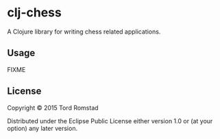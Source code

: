 # clj-chess

A Clojure library for writing chess related applications.

## Usage

FIXME

## License

Copyright © 2015 Tord Romstad

Distributed under the Eclipse Public License either version 1.0 or (at
your option) any later version.
